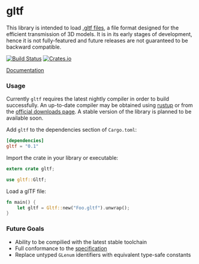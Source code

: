 # gltf

This library is intended to load [.gltf files](https://www.khronos.org/gltf), a file format designed for the efficient transmission of 3D models. It is in its early stages of development, hence it is not fully-featured and future releases are not guaranteed to be backward compatible.

[![Build Status](https://travis-ci.org/Alteous/gltf.svg?branch=master)](https://travis-ci.org/Alteous/gltf)
[![Crates.io](https://img.shields.io/crates/v/gltf.svg?maxAge=2592000)]()

[Documentation](https://docs.rs/gltf)

### Usage

Currently `gltf` requires the latest nightly compiler in order to build successfully. An up-to-date compiler may be obtained using [rustup](https://www.rustup.rs/) or from the [official downloads page](https://www.rust-lang.org/en-US/downloads.html). A stable version of the library is planned to be available soon.

Add `gltf` to the dependencies section of `Cargo.toml`:

```toml
[dependencies]
gltf = "0.1"
```

Import the crate in your library or executable:

```rust
extern crate gltf;

use gltf::Gltf;
```

Load a glTF file:

```rust
fn main() {
    let gltf = Gltf::new("Foo.gltf").unwrap();
}
```

### Future Goals

 * Ability to be compilied with the latest stable toolchain
 * Full conformance to the [specification](https://github.com/KhronosGroup/glTF/blob/master/specification/README.md#techniques)
 * Replace untyped `GLenum` identifiers with equivalent type-safe constants

